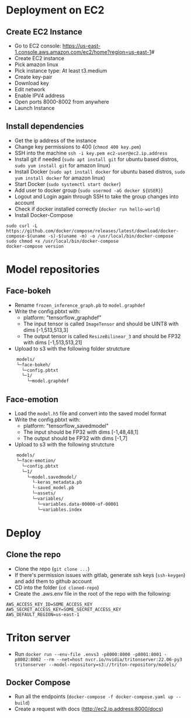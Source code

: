 # Deployment on EC2

## Create EC2 Instance

- Go to EC2 console: <https://us-east-1.console.aws.amazon.com/ec2/home?region=us-east-1>#
- Create EC2 instance
- Pick amazon linux
- Pick instance type: At least t3.medium
- Create key-pair
- Download key
- Edit network
- Enable IPV4 address
- Open ports 8000-8002 from anywhere
- Launch Instance

## Install dependencies

- Get the ip address of the instance
- Change key permissions to 400 (`chmod 400 key.pem`)
- SSH into the machine `ssh -i key.pem ec2-user@ec2.ip.address`
- Install git if needed (`sudo apt install git` for ubuntu based distros, `sudo yum install git` for amazon linux)
- Install Docker (`sudo apt install docker` for ubuntu based distros, `sudo yum install docker` for amazon linux)
- Start Docker (`sudo systemctl start docker`)
- Add user to docker group (`sudo usermod -aG docker ${USER}`)
- Logout and Login again through SSH to take the group changes into account
- Check if docker installed correctly (`docker run hello-world`)
- Install Docker-Compose

```
sudo curl -L https://github.com/docker/compose/releases/latest/download/docker-compose-$(uname -s)-$(uname -m) -o /usr/local/bin/docker-compose
sudo chmod +x /usr/local/bin/docker-compose
docker-compose version
```

# Model repositories

## Face-bokeh

- Rename `frozen_inference_graph.pb` to `model.graphdef`
- Write the config.pbtxt with:
  - platform: "tensorflow_graphdef"
  - The input tensor is called `ImageTensor` and should be UINT8 with dims [-1,513,513,3]
  - The output tensor is called `ResizeBilinear_3` and should be FP32 with dims [-1,513,513,21]
- Upload to s3 with the following folder strutcture

```bash
    models/
    └─face-bokeh/
      └─config.pbtxt
      └─1/
        └─model.graphdef
```

## Face-emotion

- Load the `model.h5` file and convert into the saved model format
- Write the config.pbtxt with:
  - platform: "tensorflow_savedmodel"
  - The input should be FP32 with dims [-1,48,48,1]
  - The output should be FP32 with dims [-1,7]
- Upload to s3 with the following strutcture

```bash
    models/
    └─face-emotion/
      └─config.pbtxt
      └─1/
        └─model.savedmodel/
          └-keras_metadata.pb
          └-saved_model.pb
          └─assets/
          └─variables/
            └─variables.data-00000-of-00001
            └─variables.index
```

# Deploy

## Clone the repo

- Clone the repo (`git clone ...`)
- If there's permission issues with gitlab, generate ssh keys (`ssh-keygen`) and add them to github account
- CD into the folder (`cd cloned-repo`)
- Create the .aws.env file in the root of the repo with the following:

```
AWS_ACCESS_KEY_ID=SOME_ACCESS_KEY
AWS_SECRET_ACCESS_KEY=SOME_SECRET_ACCESS_KEY
AWS_DEFAULT_REGION=us-east-1
```

# Triton server

- Run `docker run --env-file .envs3 -p8000:8000 -p8001:8001 -p8002:8002 --rm --net=host nvcr.io/nvidia/tritonserver:22.06-py3 tritonserver --model-repository=s3://triton-repository/models/`

## Docker Compose

- Run all the endpoints (`docker-compose -f docker-compose.yaml up --build`)
- Create a request with docs (<http://ec2.ip.address:8000/docs>)
